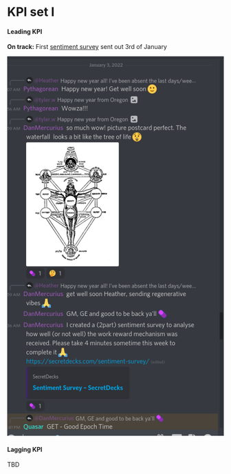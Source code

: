 # KPI set I

#### Leading KPI

**On track:** First [sentiment survey](https://secretdecks.com/sentiment-survey/) sent out 3rd of January

![](<../.gitbook/assets/Screenshot from 2022-01-04 01-37-37.png>)

#### Lagging KPI

TBD
